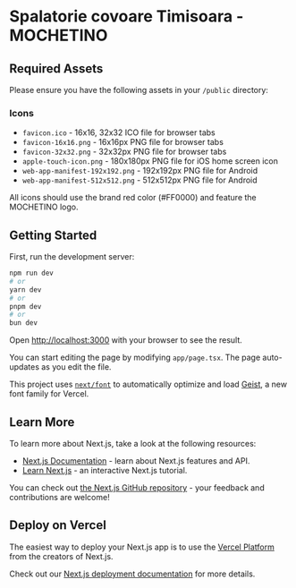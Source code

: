 # Spalatorie covoare Timisoara - MOCHETINO

## Required Assets

Please ensure you have the following assets in your `/public` directory:

### Icons
- `favicon.ico` - 16x16, 32x32 ICO file for browser tabs
- `favicon-16x16.png` - 16x16px PNG file for browser tabs
- `favicon-32x32.png` - 32x32px PNG file for browser tabs
- `apple-touch-icon.png` - 180x180px PNG file for iOS home screen icon
- `web-app-manifest-192x192.png` - 192x192px PNG file for Android
- `web-app-manifest-512x512.png` - 512x512px PNG file for Android

All icons should use the brand red color (#FF0000) and feature the MOCHETINO logo.

## Getting Started

First, run the development server:

```bash
npm run dev
# or
yarn dev
# or
pnpm dev
# or
bun dev
```

Open [http://localhost:3000](http://localhost:3000) with your browser to see the result.

You can start editing the page by modifying `app/page.tsx`. The page auto-updates as you edit the file.

This project uses [`next/font`](https://nextjs.org/docs/app/building-your-application/optimizing/fonts) to automatically optimize and load [Geist](https://vercel.com/font), a new font family for Vercel.

## Learn More

To learn more about Next.js, take a look at the following resources:

- [Next.js Documentation](https://nextjs.org/docs) - learn about Next.js features and API.
- [Learn Next.js](https://nextjs.org/learn) - an interactive Next.js tutorial.

You can check out [the Next.js GitHub repository](https://github.com/vercel/next.js) - your feedback and contributions are welcome!

## Deploy on Vercel

The easiest way to deploy your Next.js app is to use the [Vercel Platform](https://vercel.com/new?utm_medium=default-template&filter=next.js&utm_source=create-next-app&utm_campaign=create-next-app-readme) from the creators of Next.js.

Check out our [Next.js deployment documentation](https://nextjs.org/docs/app/building-your-application/deploying) for more details.
